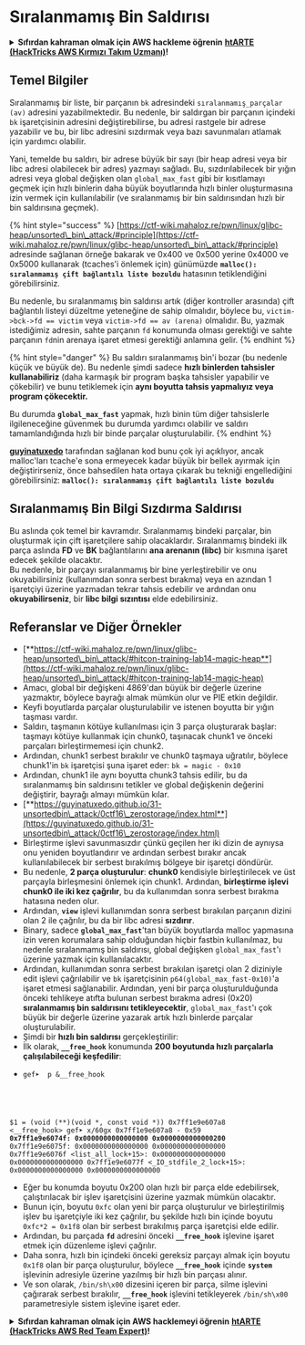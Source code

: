 # Sıralanmamış Bin Saldırısı

<details>

<summary><strong>Sıfırdan kahraman olmak için AWS hackleme öğrenin</strong> <a href="https://training.hacktricks.xyz/courses/arte"><strong>htARTE (HackTricks AWS Kırmızı Takım Uzmanı)</strong></a><strong>!</strong></summary>

HackTricks'ı desteklemenin diğer yolları:

* **Şirketinizi HackTricks'te reklamınızı görmek istiyorsanız** veya **HackTricks'i PDF olarak indirmek istiyorsanız** [**ABONELİK PLANLARI**](https://github.com/sponsors/carlospolop)'na göz atın!
* [**Resmi PEASS & HackTricks ürünlerini alın**](https://peass.creator-spring.com)
* [**PEASS Ailesi'ni**](https://opensea.io/collection/the-peass-family) keşfedin, özel [**NFT'lerimiz**](https://opensea.io/collection/the-peass-family) koleksiyonumuz
* **Katılın** 💬 [**Discord grubuna**](https://discord.gg/hRep4RUj7f) veya [**telegram grubuna**](https://t.me/peass) veya bizi **Twitter** 🐦 [**@hacktricks\_live**](https://twitter.com/hacktricks\_live)**'da takip edin.**
* **Hacking püf noktalarınızı paylaşarak PR'lar göndererek** [**HackTricks**](https://github.com/carlospolop/hacktricks) ve [**HackTricks Cloud**](https://github.com/carlospolop/hacktricks-cloud) github depolarına katkıda bulunun.

</details>

## Temel Bilgiler

Sıralanmamış bir liste, bir parçanın `bk` adresindeki `sıralanmamış_parçalar (av)` adresini yazabilmektedir. Bu nedenle, bir saldırgan bir parçanın içindeki `bk` işaretçisinin adresini değiştirebilirse, bu adresi rastgele bir adrese yazabilir ve bu, bir libc adresini sızdırmak veya bazı savunmaları atlamak için yardımcı olabilir.

Yani, temelde bu saldırı, bir adrese büyük bir sayı (bir heap adresi veya bir libc adresi olabilecek bir adres) yazmayı sağladı. Bu, sızdırılabilecek bir yığın adresi veya global değişken olan `global_max_fast` gibi bir kısıtlamayı geçmek için hızlı binlerin daha büyük boyutlarında hızlı binler oluşturmasına izin vermek için kullanılabilir (ve sıralanmamış bir bin saldırısından hızlı bir bin saldırısına geçmek).

{% hint style="success" %}
[https://ctf-wiki.mahaloz.re/pwn/linux/glibc-heap/unsorted\_bin\_attack/#principle](https://ctf-wiki.mahaloz.re/pwn/linux/glibc-heap/unsorted\_bin\_attack/#principle) adresinde sağlanan örneğe bakarak ve 0x400 ve 0x500 yerine 0x4000 ve 0x5000 kullanarak (tcaches'i önlemek için) günümüzde **`malloc(): sıralanmamış çift bağlantılı liste bozuldu`** hatasının tetiklendiğini görebilirsiniz.

Bu nedenle, bu sıralanmamış bin saldırısı artık (diğer kontroller arasında) çift bağlantılı listeyi düzeltme yeteneğine de sahip olmalıdır, böylece bu, `victim->bck->fd == victim` veya `victim->fd == av (arena)` olmalıdır. Bu, yazmak istediğimiz adresin, sahte parçanın `fd` konumunda olması gerektiği ve sahte parçanın `fd`nin arenaya işaret etmesi gerektiği anlamına gelir.
{% endhint %}

{% hint style="danger" %}
Bu saldırı sıralanmamış bin'i bozar (bu nedenle küçük ve büyük de). Bu nedenle şimdi sadece **hızlı binlerden tahsisler kullanabiliriz** (daha karmaşık bir program başka tahsisler yapabilir ve çökebilir) ve bunu tetiklemek için **aynı boyutta tahsis yapmalıyız veya program çökecektir.**

Bu durumda **`global_max_fast`** yapmak, hızlı binin tüm diğer tahsislerle ilgileneceğine güvenmek bu durumda yardımcı olabilir ve saldırı tamamlandığında hızlı bir binde parçalar oluşturulabilir.
{% endhint %}

[**guyinatuxedo**](https://guyinatuxedo.github.io/31-unsortedbin\_attack/unsorted\_explanation/index.html) tarafından sağlanan kod bunu çok iyi açıklıyor, ancak malloc'ları tcache'e sona ermeyecek kadar büyük bir bellek ayırmak için değiştirirseniz, önce bahsedilen hata ortaya çıkarak bu tekniği engellediğini görebilirsiniz: **`malloc(): sıralanmamış çift bağlantılı liste bozuldu`**

## Sıralanmamış Bin Bilgi Sızdırma Saldırısı

Bu aslında çok temel bir kavramdır. Sıralanmamış bindeki parçalar, bin oluşturmak için çift işaretçilere sahip olacaklardır. Sıralanmamış bindeki ilk parça aslında **FD** ve **BK** bağlantılarını **ana arenanın (libc)** bir kısmına işaret edecek şekilde olacaktır.\
Bu nedenle, bir parçayı sıralanmamış bir bine yerleştirebilir ve onu okuyabilirsiniz (kullanımdan sonra serbest bırakma) veya en azından 1 işaretçiyi üzerine yazmadan tekrar tahsis edebilir ve ardından onu **okuyabilirseniz**, bir **libc bilgi sızıntısı** elde edebilirsiniz.

## Referanslar ve Diğer Örnekler

* [**https://ctf-wiki.mahaloz.re/pwn/linux/glibc-heap/unsorted\_bin\_attack/#hitcon-training-lab14-magic-heap**](https://ctf-wiki.mahaloz.re/pwn/linux/glibc-heap/unsorted\_bin\_attack/#hitcon-training-lab14-magic-heap)
* Amacı, global bir değişkeni 4869'dan büyük bir değerle üzerine yazmaktır, böylece bayrağı almak mümkün olur ve PIE etkin değildir.
* Keyfi boyutlarda parçalar oluşturulabilir ve istenen boyutta bir yığın taşması vardır.
* Saldırı, taşmanın kötüye kullanılması için 3 parça oluşturarak başlar: taşmayı kötüye kullanmak için chunk0, taşınacak chunk1 ve önceki parçaları birleştirmemesi için chunk2.
* Ardından, chunk1 serbest bırakılır ve chunk0 taşmaya uğratılır, böylece chunk1'in `bk` işaretçisi şuna işaret eder: `bk = magic - 0x10`
* Ardından, chunk1 ile aynı boyutta chunk3 tahsis edilir, bu da sıralanmamış bin saldırısını tetikler ve global değişkenin değerini değiştirir, bayrağı almayı mümkün kılar.
* [**https://guyinatuxedo.github.io/31-unsortedbin\_attack/0ctf16\_zerostorage/index.html**](https://guyinatuxedo.github.io/31-unsortedbin\_attack/0ctf16\_zerostorage/index.html)
* Birleştirme işlevi savunmasızdır çünkü geçilen her iki dizin de aynıysa onu yeniden boyutlandırır ve ardından serbest bırakır ancak kullanılabilecek bir serbest bırakılmış bölgeye bir işaretçi döndürür.
* Bu nedenle, **2 parça oluşturulur**: **chunk0** kendisiyle birleştirilecek ve üst parçayla birleşmesini önlemek için chunk1. Ardından, **birleştirme işlevi chunk0 ile iki kez çağrılır**, bu da kullanımdan sonra serbest bırakma hatasına neden olur.
* Ardından, **`view`** işlevi kullanımdan sonra serbest bırakılan parçanın dizini olan 2 ile çağrılır, bu da bir libc adresi **sızdırır**.
* Binary, sadece **`global_max_fast`**'tan büyük boyutlarda malloc yapmasına izin veren korumalara sahip olduğundan hiçbir fastbin kullanılmaz, bu nedenle sıralanmamış bin saldırısı, global değişken `global_max_fast`'ı üzerine yazmak için kullanılacaktır.
* Ardından, kullanımdan sonra serbest bırakılan işaretçi olan 2 diziniyle edit işlevi çağrılabilir ve `bk` işaretçisinin `p64(global_max_fast-0x10)`'a işaret etmesi sağlanabilir. Ardından, yeni bir parça oluşturulduğunda önceki tehlikeye atıfta bulunan serbest bırakma adresi (0x20) **sıralanmamış bin saldırısını tetikleyecektir**, `global_max_fast`'ı çok büyük bir değerle üzerine yazarak artık hızlı binlerde parçalar oluşturulabilir.
* Şimdi bir **hızlı bin saldırısı** gerçekleştirilir:
* İlk olarak, **`__free_hook`** konumunda **200 boyutunda hızlı parçalarla çalışılabileceği keşfedilir**:
* <pre class="language-c"><code class="lang-c">gef➤  p &#x26;__free_hook
$1 = (void (**)(void *, const void *)) 0x7ff1e9e607a8 &#x3C;__free_hook>
gef➤  x/60gx 0x7ff1e9e607a8 - 0x59
<strong>0x7ff1e9e6074f: 0x0000000000000000      0x0000000000000200
</strong>0x7ff1e9e6075f: 0x0000000000000000      0x0000000000000000
0x7ff1e9e6076f &#x3C;list_all_lock+15>:      0x0000000000000000      0x0000000000000000
0x7ff1e9e6077f &#x3C;_IO_stdfile_2_lock+15>: 0x0000000000000000      0x0000000000000000
</code></pre>
* Eğer bu konumda boyutu 0x200 olan hızlı bir parça elde edebilirsek, çalıştırılacak bir işlev işaretçisini üzerine yazmak mümkün olacaktır.
* Bunun için, boyutu `0xfc` olan yeni bir parça oluşturulur ve birleştirilmiş işlev bu işaretçiyle iki kez çağrılır, bu şekilde hızlı bin içinde boyutu `0xfc*2 = 0x1f8` olan bir serbest bırakılmış parça işaretçisi elde edilir.
* Ardından, bu parçada **`fd`** adresini önceki **`__free_hook`** işlevine işaret etmek için düzenleme işlevi çağrılır.
* Daha sonra, hızlı bin içindeki önceki gereksiz parçayı almak için boyutu `0x1f8` olan bir parça oluşturulur, böylece **`__free_hook`** içinde **`system`** işlevinin adresiyle üzerine yazılmış bir hızlı bin parçası alınır.
* Ve son olarak, `/bin/sh\x00` dizesini içeren bir parça, silme işlevini çağırarak serbest bırakılır, **`__free_hook`** işlevini tetikleyerek `/bin/sh\x00` parametresiyle sistem işlevine işaret eder.

<details>

<summary><strong>Sıfırdan kahraman olmak için AWS hacklemeyi öğrenin</strong> <a href="https://training.hacktricks.xyz/courses/arte"><strong>htARTE (HackTricks AWS Red Team Expert)</strong></a><strong>!</strong></summary>

HackTricks'ı desteklemenin diğer yolları:

* **Şirketinizi HackTricks'te reklamını görmek istiyorsanız** veya **HackTricks'i PDF olarak indirmek istiyorsanız** [**ABONELİK PLANLARI**](https://github.com/sponsors/carlospolop)'na göz atın!
* [**Resmi PEASS & HackTricks ürünlerini**](https://peass.creator-spring.com) edinin
* [**The PEASS Family**](https://opensea.io/collection/the-peass-family) koleksiyonumuzu keşfedin, özel [**NFT'lerimiz**](https://opensea.io/collection/the-peass-family) arasında
* 💬 **Discord grubuna** katılın (https://discord.gg/hRep4RUj7f) veya **telegram grubuna** (https://t.me/peass) katılın veya bizi **Twitter** 🐦 [**@hacktricks\_live**](https://twitter.com/hacktricks\_live)'ı takip edin.
* **Hacking püf noktalarınızı paylaşarak PR göndererek** [**HackTricks**](https://github.com/carlospolop/hacktricks) ve [**HackTricks Cloud**](https://github.com/carlospolop/hacktricks-cloud) github depolarına katkıda bulunun.

</details>
